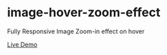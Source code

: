# image-hover-zoom-effect
Fully Responsive Image Zoom-in effect on hover

[Live Demo](https://shaad-imran.github.io/image-hover-zoom-effect/)
